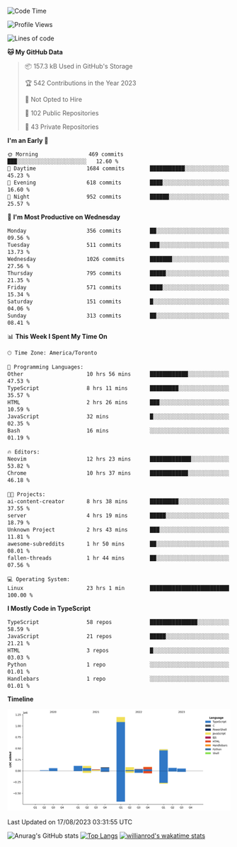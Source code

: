 <!--START_SECTION:waka-->
![Code Time](http://img.shields.io/badge/Code%20Time-478%20hrs%2012%20mins-blue)

![Profile Views](http://img.shields.io/badge/Profile%20Views-0-blue)

![Lines of code](https://img.shields.io/badge/From%20Hello%20World%20I%27ve%20Written-2.4%20million%20lines%20of%20code-blue)

**🐱 My GitHub Data** 

> 📦 157.3 kB Used in GitHub's Storage 
 > 
> 🏆 542 Contributions in the Year 2023
 > 
> 🚫 Not Opted to Hire
 > 
> 📜 102 Public Repositories 
 > 
> 🔑 43 Private Repositories 
 > 
**I'm an Early 🐤** 

```text
🌞 Morning                469 commits         ███░░░░░░░░░░░░░░░░░░░░░░   12.60 % 
🌆 Daytime                1684 commits        ███████████░░░░░░░░░░░░░░   45.23 % 
🌃 Evening                618 commits         ████░░░░░░░░░░░░░░░░░░░░░   16.60 % 
🌙 Night                  952 commits         ██████░░░░░░░░░░░░░░░░░░░   25.57 % 
```
📅 **I'm Most Productive on Wednesday** 

```text
Monday                   356 commits         ██░░░░░░░░░░░░░░░░░░░░░░░   09.56 % 
Tuesday                  511 commits         ███░░░░░░░░░░░░░░░░░░░░░░   13.73 % 
Wednesday                1026 commits        ███████░░░░░░░░░░░░░░░░░░   27.56 % 
Thursday                 795 commits         █████░░░░░░░░░░░░░░░░░░░░   21.35 % 
Friday                   571 commits         ████░░░░░░░░░░░░░░░░░░░░░   15.34 % 
Saturday                 151 commits         █░░░░░░░░░░░░░░░░░░░░░░░░   04.06 % 
Sunday                   313 commits         ██░░░░░░░░░░░░░░░░░░░░░░░   08.41 % 
```


📊 **This Week I Spent My Time On** 

```text
🕑︎ Time Zone: America/Toronto

💬 Programming Languages: 
Other                    10 hrs 56 mins      ████████████░░░░░░░░░░░░░   47.53 % 
TypeScript               8 hrs 11 mins       █████████░░░░░░░░░░░░░░░░   35.57 % 
HTML                     2 hrs 26 mins       ███░░░░░░░░░░░░░░░░░░░░░░   10.59 % 
JavaScript               32 mins             █░░░░░░░░░░░░░░░░░░░░░░░░   02.35 % 
Bash                     16 mins             ░░░░░░░░░░░░░░░░░░░░░░░░░   01.19 % 

🔥 Editors: 
Neovim                   12 hrs 23 mins      █████████████░░░░░░░░░░░░   53.82 % 
Chrome                   10 hrs 37 mins      ████████████░░░░░░░░░░░░░   46.18 % 

🐱‍💻 Projects: 
ai-content-creator       8 hrs 38 mins       █████████░░░░░░░░░░░░░░░░   37.55 % 
server                   4 hrs 19 mins       █████░░░░░░░░░░░░░░░░░░░░   18.79 % 
Unknown Project          2 hrs 43 mins       ███░░░░░░░░░░░░░░░░░░░░░░   11.81 % 
awesome-subreddits       1 hr 50 mins        ██░░░░░░░░░░░░░░░░░░░░░░░   08.01 % 
fallen-threads           1 hr 44 mins        ██░░░░░░░░░░░░░░░░░░░░░░░   07.56 % 

💻 Operating System: 
Linux                    23 hrs 1 min        █████████████████████████   100.00 % 
```

**I Mostly Code in TypeScript** 

```text
TypeScript               58 repos            ███████████████░░░░░░░░░░   58.59 % 
JavaScript               21 repos            █████░░░░░░░░░░░░░░░░░░░░   21.21 % 
HTML                     3 repos             █░░░░░░░░░░░░░░░░░░░░░░░░   03.03 % 
Python                   1 repo              ░░░░░░░░░░░░░░░░░░░░░░░░░   01.01 % 
Handlebars               1 repo              ░░░░░░░░░░░░░░░░░░░░░░░░░   01.01 % 
```



**Timeline**

![Lines of Code chart](https://raw.githubusercontent.com/wise-introvert/wise-introvert/master/assets/bar_graph.png)


 Last Updated on 17/08/2023 03:31:55 UTC
<!--END_SECTION:waka-->

![Anurag's GitHub stats](https://github-readme-stats.vercel.app/api?username=wise-introvert&count_private=true&show_icons=true)
[![Top Langs](https://github-readme-stats.vercel.app/api/top-langs/?username=wise-introvert&langs_count=10)](https://github.com/anuraghazra/github-readme-stats)
[![willianrod's wakatime stats](https://github-readme-stats.vercel.app/api/wakatime?username=wiseintrovert)](https://github.com/anuraghazra/github-readme-stats)
